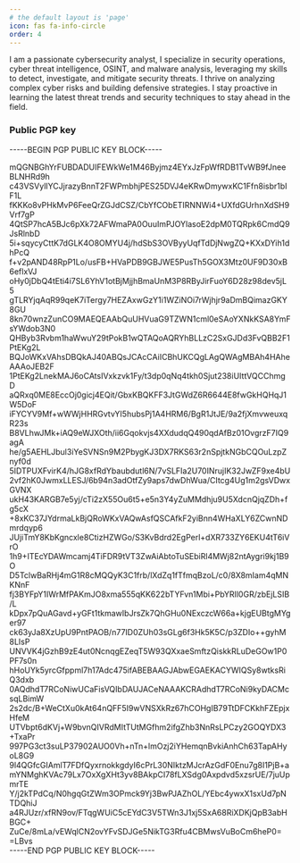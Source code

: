 ```yaml
---
# the default layout is 'page'
icon: fas fa-info-circle
order: 4
---
```


I am a passionate cybersecurity analyst, I specialize in security operations, cyber threat intelligence, OSINT, and malware analysis, leveraging my skills to detect, investigate, and mitigate security threats. I thrive on analyzing complex cyber risks and building defensive strategies. 
I stay proactive in learning the latest threat trends and security techniques to stay ahead in the field.

### Public PGP key

-----BEGIN PGP PUBLIC KEY BLOCK-----

mQGNBGhYrFUBDADUIFEWkWe1M46Byjmz4EYxJzFpWfRDB1TvWB9fJneeBLNHRd9h
c43VSVylIYCJjrazyBnnT2FWPmbhjPES25DVJ4eKRwDmywxKC1Ffn8isbr1bIF1L
fKKKo8vPHkMvP6FeeQrZGJdCSZ/CbYfCObETIRNNWi4+UXfdGUrhnXdSH9Vrf7gP
4QtSP7hcA5BJc6pXk72AFWmaPA0OuuImPJOYlasoE2dpM0TQRpk6CmdQ9JsRlnbD
5i+sqycyCttK7dGLK4O8OMYU4j/hdSbS3OVByyUqfTdDjNwgZQ+KXxDYih1dhPcQ
f+v2pAND48RpP1Lo/usFB+HVaPDB9GBJWE5PusTh5GOX3Mtz0UF9D30xB6eflxVJ
oHy0jDbQ4tEti4i7SL6YhV1otBjMjjhBmaUnM3P8RByJirFuoY6D28z98dev5jL5
gTLRYjqAqR99qeK7iTergy7HEZAxwGzY1i1WZiNOi7rWjhjr9aDmBQimazGKY8GU
8kn70wnzZunCO9MAEQEAAbQuUHVuaG9TZWN1cml0eSAoYXNkKSA8YmFsYWdob3N0
QHByb3Rvbm1haWwuY29tPokB1wQTAQoAQRYhBLLzC2SxGJDd3FvQBB2F1PtEKg2L
BQJoWKxVAhsDBQkAJ40ABQsJCAcCAiICBhUKCQgLAgQWAgMBAh4HAheAAAoJEB2F
1PtEKg2LnekMAJ6oCAtsIVxkzvk1Fy/t3dp0qNq4tkh0Sjut238iUIttVQCChmgD
aQRxq0ME8EccOj0gicj4EQit/GbxKBQKFF3JtGWdZ6R6644E8fwGkHQHqJ1W5DoF
iFYCYV9Mf+wWWjHHRGvtvYI5hubsPj1A4HRM6/BgR1JtJE/9a2fjXmvweuxqR23s
B8VLhwJMk+iAQ9eWJXOth/ii6Gqokvjs4XXdudqQ490qdAfBz01OvgrzF7IQ9agA
he/g5AEHLJbul3iYeSVNSn9M2PbygKJ3DX7RKS63r2nSpjtkNGbCQOuLzpZnyf0d
5IDTPUXFvirK4/hJG8xfRdYbaubdutl6N/7vSLFIa2U70INrujIK32JwZF9xe4bU
2vf2hK0JwmxLLESJ/6b94n3adOtfZy9aps7dwDhWua/CItcg4Ug1m2gsVDwxGVNX
ukH43KARGB7e5yj/cTi2zX55Ou6t5+e5n3Y4yZuMMdhju9U5XdcnQjqZDh+fg5cX
+8xKC37JYdrmaLkBjQRoWKxVAQwAsfQSCAfkF2yiBnn4WHaXLY6ZCwnNDmrdqyp6
JUjiTmY8KbKgncxle8CtizHZWGo/S3KvBdrd2EgPerl+dXR733ZY6EKU4tT6iVrO
1h9+ITEcYDAWmcamj4TiFDR9tVT3ZwAiAbtoTuSEbiRl4MWj82ntAygri9kj1B9O
D5TclwBaRHj4mG1R8cMQQyK3C1frb/lXdZq1fTfmqBzoL/c0/8X8mIam4qMNKNnF
fj3BYFpY1IWrMfPAKmJO8xma555qKK622bTYFvn1Mbi+PbYRIl0GR/zbEjLSIB/L
kDpx7pQuAGavd+yGFt1tkmawIbJrsZk7QhGHu0NExczcW66a+kjgEUBtgMYger97
ck63yJa8XzUpU9PntPAOB/n77ID0ZUh03sGLg6f3Hk5K5C/p3ZDIo++gyhM8LIsP
UNVVK4jGzhB9zE4ut0NcnqgEZeqT5W93QXxaeSmftzQiskkRLuDeGOw1P0PF7s0n
hHoUYk5yrcGfppml7h17Adc475ifABEBAAGJAbwEGAEKACYWIQSy8wtksRiQ3dxb
0AQdhdT7RCoNiwUCaFisVQIbDAUJACeNAAAKCRAdhdT7RCoNi9kyDACMcsqLBimW
2s2dc/B+WeCtXu0kAt64nQFF5I9wVNSXkRz67hCOHgIB79TtDFCKkhFZEpjxHfeM
UTVbpt6dKVj+W9bvnQIVRdMItTUtMGfhm2ifgZhb3NnRsLPCzy2GOQYDX3+TxaPr
997PG3ct3suLP37902AUO0Vh+nTn+lmOzj2iYHemqnBvkiAnhCh63TapAHyoL8G9
9l4QGfcGIAmlT7FDfQyxrnokkgdyI6cPrL30NIktzMJcrAzGdF0Enu7g8I1PjB+a
mYNMghKVAc79Lx7OxXgXHt3yv8BAkpCI78fLXSdg0Axpdvd5xzsrUE/7juUpmrTE
Y/j2kTPdCq/N0hgqGtZWm3OPmck9Yj3BwPJAZhOL/YEbc4ywxX1sxUd7pNTDQhiJ
a4RJUzr/xfRN9ov/FTqgWUiC5cEYdC3V5TWn3J1xj5SxA68RiXDKjQpB3abHBGC+
ZuCe/8mLa/vEWqlCN2ovYFvSDJGe5NikTG3Rfu4CBMwsVuBoCm6heP0=
=LBvs <br>
-----END PGP PUBLIC KEY BLOCK-----